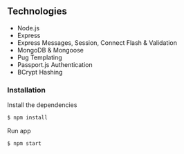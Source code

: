 ## Technologies ##
* Node.js
* Express
* Express Messages, Session, Connect Flash & Validation
* MongoDB & Mongoose
* Pug Templating
* Passport.js Authentication
* BCrypt Hashing

### Installation ##

Install the dependencies

```sh
$ npm install
```
Run app

```sh
$ npm start
```
